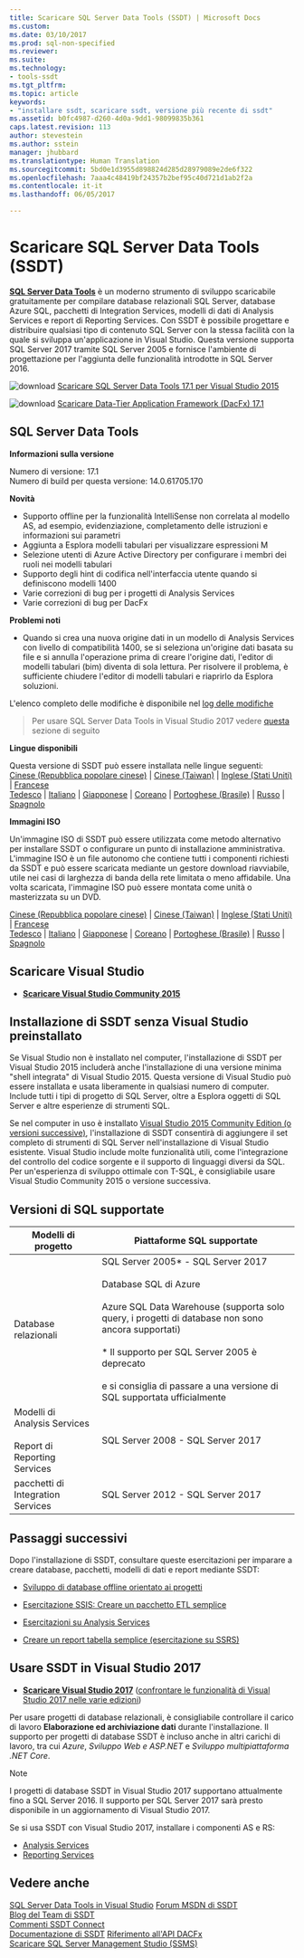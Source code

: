 ```yaml
---
title: Scaricare SQL Server Data Tools (SSDT) | Microsoft Docs
ms.custom: 
ms.date: 03/10/2017
ms.prod: sql-non-specified
ms.reviewer: 
ms.suite: 
ms.technology:
- tools-ssdt
ms.tgt_pltfrm: 
ms.topic: article
keywords:
- "installare ssdt, scaricare ssdt, versione più recente di ssdt"
ms.assetid: b0fc4987-d260-4d0a-9dd1-98099835b361
caps.latest.revision: 113
author: stevestein
ms.author: sstein
manager: jhubbard
ms.translationtype: Human Translation
ms.sourcegitcommit: 5bd0e1d3955d898824d285d28979089e2de6f322
ms.openlocfilehash: 7aaa4c48419bf24357b2bef95c40d721d1ab2f2a
ms.contentlocale: it-it
ms.lasthandoff: 06/05/2017

---
```

# <a name="download-sql-server-data-tools-ssdt"></a>Scaricare SQL Server Data Tools (SSDT)

**[SQL Server Data Tools](https://msdn.microsoft.com/mt186501)** è un moderno strumento di sviluppo scaricabile gratuitamente per compilare database relazionali SQL Server, database Azure SQL, pacchetti di Integration Services, modelli di dati di Analysis Services e report di Reporting Services. Con SSDT è possibile progettare e distribuire qualsiasi tipo di contenuto SQL Server con la stessa facilità con la quale si sviluppa un'applicazione in Visual Studio. Questa versione supporta SQL Server 2017 tramite SQL Server 2005 e fornisce l'ambiente di progettazione per l'aggiunta delle funzionalità introdotte in SQL Server 2016.  
    
    
![download](../ssdt/media/download.png) [Scaricare SQL Server Data Tools 17.1 per Visual Studio 2015](https://go.microsoft.com/fwlink/?linkid=849393)

![download](../ssdt/media/download.png) [Scaricare Data-Tier Application Framework (DacFx) 17.1](https://www.microsoft.com/download/details.aspx?id=55255)

## <a name="sql-server-data-tools"></a>SQL Server Data Tools   
**Informazioni sulla versione**  
  
Numero di versione: 17.1  
Numero di build per questa versione: 14.0.61705.170
  
 **Novità**
 - Supporto offline per la funzionalità IntelliSense non correlata al modello AS, ad esempio, evidenziazione, completamento delle istruzioni e informazioni sui parametri
 - Aggiunta a Esplora modelli tabulari per visualizzare espressioni M
 - Selezione utenti di Azure Active Directory per configurare i membri dei ruoli nei modelli tabulari
 - Supporto degli hint di codifica nell'interfaccia utente quando si definiscono modelli 1400
 - Varie correzioni di bug per i progetti di Analysis Services
 - Varie correzioni di bug per DacFx

 **Problemi noti**
 - Quando si crea una nuova origine dati in un modello di Analysis Services con livello di compatibilità 1400, se si seleziona un'origine dati basata su file e si annulla l'operazione prima di creare l'origine dati, l'editor di modelli tabulari (bim) diventa di sola lettura. Per risolvere il problema, è sufficiente chiudere l'editor di modelli tabulari e riaprirlo da Esplora soluzioni.

L'elenco completo delle modifiche è disponibile nel [log delle modifiche](changelog-for-sql-server-data-tools-ssdt.md)

 > Per usare SQL Server Data Tools in Visual Studio 2017 vedere [questa](#use-ssdt-in-visual-studio-2017) sezione di seguito

  **Lingue disponibili**  
  
 Questa versione di SSDT può essere installata nelle lingue seguenti:  
[Cinese (Repubblica popolare cinese)]( https://go.microsoft.com/fwlink/?linkid=849393&clcid=0x804) | 
[Cinese (Taiwan)]( https://go.microsoft.com/fwlink/?linkid=849393&clcid=0x404) | 
[Inglese (Stati Uniti)]( https://go.microsoft.com/fwlink/?linkid=849393&clcid=0x409) | 
[Francese]( https://go.microsoft.com/fwlink/?linkid=849393&clcid=0x40c)  
[Tedesco]( https://go.microsoft.com/fwlink/?linkid=849393&clcid=0x407) | 
[Italiano]( https://go.microsoft.com/fwlink/?linkid=849393&clcid=0x410) | 
[Giapponese]( https://go.microsoft.com/fwlink/?linkid=849393&clcid=0x411) | 
[Coreano]( https://go.microsoft.com/fwlink/?linkid=849393&clcid=0x412) | 
[Portoghese (Brasile)]( https://go.microsoft.com/fwlink/?linkid=849393&clcid=0x416) | 
[Russo]( https://go.microsoft.com/fwlink/?linkid=849393&clcid=0x419) | 
[Spagnolo]( https://go.microsoft.com/fwlink/?linkid=849393&clcid=0x40a)  

**Immagini ISO**

Un'immagine ISO di SSDT può essere utilizzata come metodo alternativo per installare SSDT o configurare un punto di installazione amministrativa. L'immagine ISO è un file autonomo che contiene tutti i componenti richiesti da SSDT e può essere scaricata mediante un gestore download riavviabile, utile nei casi di larghezza di banda della rete limitata o meno affidabile. Una volta scaricata, l'immagine ISO può essere montata come unità o masterizzata su un DVD.

[Cinese (Repubblica popolare cinese)]( https://go.microsoft.com/fwlink/?linkid=849399&clcid=0x804) |
[Cinese (Taiwan)]( https://go.microsoft.com/fwlink/?linkid=849399&clcid=0x404) |
[Inglese (Stati Uniti)]( https://go.microsoft.com/fwlink/?linkid=849399&clcid=0x409) |
[Francese]( https://go.microsoft.com/fwlink/?linkid=849399&clcid=0x40c)  
[Tedesco]( https://go.microsoft.com/fwlink/?linkid=849399&clcid=0x407) |
[Italiano]( https://go.microsoft.com/fwlink/?linkid=849399&clcid=0x410) |
[Giapponese]( https://go.microsoft.com/fwlink/?linkid=849399&clcid=0x411) |
[Coreano]( https://go.microsoft.com/fwlink/?linkid=849399&clcid=0x412) |
[Portoghese (Brasile)]( https://go.microsoft.com/fwlink/?linkid=849399&clcid=0x416) |
[Russo]( https://go.microsoft.com/fwlink/?linkid=849399&clcid=0x419) |
[Spagnolo]( https://go.microsoft.com/fwlink/?linkid=849399&clcid=0x40a)

## <a name="download-visual-studio"></a>Scaricare Visual Studio

* [**Scaricare Visual Studio Community 2015**](https://www.visualstudio.com/products/visual-studio-community-vs.aspx)

## <a name="installing-ssdt-without-visual-studio-pre-installed"></a>Installazione di SSDT senza Visual Studio preinstallato

Se Visual Studio non è installato nel computer, l'installazione di SSDT per Visual Studio 2015 includerà anche l'installazione di una versione minima "shell integrata" di Visual Studio 2015. Questa versione di Visual Studio può essere installata e usata liberamente in qualsiasi numero di computer. Include tutti i tipi di progetto di SQL Server, oltre a Esplora oggetti di SQL Server e altre esperienze di strumenti SQL.

Se nel computer in uso è installato [Visual Studio 2015 Community Edition (o versioni successive)](https://www.visualstudio.com/products/visual-studio-community-vs.aspx), l'installazione di SSDT consentirà di aggiungere il set completo di strumenti di SQL Server nell'installazione di Visual Studio esistente. Visual Studio include molte funzionalità utili, come l'integrazione del controllo del codice sorgente e il supporto di linguaggi diversi da SQL. Per un'esperienza di sviluppo ottimale con T-SQL, è consigliabile usare Visual Studio Community 2015 o versione successiva.

## <a name="supported-sql-versions"></a>Versioni di SQL supportate
  
|Modelli di progetto|Piattaforme SQL supportate|  
|-------------------|--------------------|  
Database relazionali|  SQL Server 2005* - SQL Server 2017 <br /><br />Database SQL di Azure<br /><br />Azure SQL Data Warehouse (supporta solo query, i progetti di database non sono ancora supportati)<br /><br />  * Il supporto per SQL Server 2005 è deprecato<br /><br /> e si consiglia di passare a una versione di SQL supportata ufficialmente|
  |Modelli di Analysis Services<br /><br />Report di Reporting Services | SQL Server 2008 - SQL Server 2017|
  |pacchetti di Integration Services| SQL Server 2012 - SQL Server 2017    |
  
## <a name="next-steps"></a>Passaggi successivi  
Dopo l'installazione di SSDT, consultare queste esercitazioni per imparare a creare database, pacchetti, modelli di dati e report mediante SSDT:  
  
-   [Sviluppo di database offline orientato ai progetti](https://msdn.microsoft.com/library/hh272702(v=vs.103).aspx)  
  
-   [Esercitazione SSIS: Creare un pacchetto ETL semplice](https://msdn.microsoft.com/library/ms169917.aspx)  
  
-   [Esercitazioni su Analysis Services](https://msdn.microsoft.com/library/hh231701.aspx)  
  
-   [Creare un report tabella semplice (esercitazione su SSRS)](https://msdn.microsoft.com/library/ms167305.aspx)  
  
## <a name="use-ssdt-in-visual-studio-2017"></a>Usare SSDT in Visual Studio 2017 

* [**Scaricare Visual Studio 2017**](https://www.visualstudio.com/) ([confrontare le funzionalità di Visual Studio 2017 nelle varie edizioni](https://www.visualstudio.com/vs/compare/))

Per usare progetti di database relazionali, è consigliabile controllare il carico di lavoro **Elaborazione ed archiviazione dati** durante l'installazione. Il supporto per progetti di database SSDT è incluso anche in altri carichi di lavoro, tra cui *Azure*, *Sviluppo Web e ASP.NET* e *Sviluppo multipiattaforma .NET Core*.

> [!NOTE]
> I progetti di database SSDT in Visual Studio 2017 supportano attualmente fino a SQL Server 2016.  Il supporto per SQL Server 2017 sarà presto disponibile in un aggiornamento di Visual Studio 2017.

Se si usa SSDT con Visual Studio 2017, installare i componenti AS e RS:
* [Analysis Services](https://marketplace.visualstudio.com/items?itemName=ProBITools.MicrosoftAnalysisServicesModelingProjects)
* [Reporting Services](https://marketplace.visualstudio.com/items?itemName=ProBITools.MicrosoftReportProjectsforVisualStudio)


## <a name="see-also"></a>Vedere anche  
[SQL Server Data Tools in Visual Studio](https://msdn.microsoft.com/library/hh272686(v=vs.103).aspx)  
[Forum MSDN di SSDT](https://social.msdn.microsoft.com/Forums/sqlserver/home?forum=ssdt)  
[Blog del Team di SSDT](http://blogs.msdn.com/b/ssdt/)  
[Commenti SSDT Connect](https://connect.microsoft.com/SQLServer/Feedback)  
[Documentazione di SSDT](https://msdn.microsoft.com/library/hh272686(v=vs.103).aspx)  
[Riferimento all'API DACFx](https://msdn.microsoft.com/library/dn645454.aspx)  
[Scaricare SQL Server Management Studio (SSMS)](../ssms/download-sql-server-management-studio-ssms.md)  

